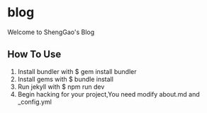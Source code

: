 # blog 

Welcome to ShengGao's Blog

## How To Use

1. Install bundler with $ gem install bundler
2. Install gems with $ bundle install
3. Run jekyll with $ npm run dev
4. Begin hacking for your project,You need modify about.md and _config.yml